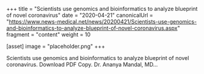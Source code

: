 +++
title = "Scientists use genomics and bioinformatics to analyze blueprint of novel coronavirus"
date = "2020-04-21"
canonicalUrl = "https://www.news-medical.net/news/20200421/Scientists-use-genomics-and-bioinformatics-to-analyze-blueprint-of-novel-coronavirus.aspx"
fragment = "content"
weight = 10

[asset]
    image = "placeholder.png"
+++

Scientists use genomics and bioinformatics to analyze blueprint of novel 
coronavirus. Download PDF Copy. Dr. Ananya Mandal, MD...

